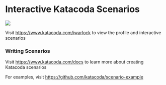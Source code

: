 # Interactive Katacoda Scenarios

[![](http://shields.katacoda.com/katacoda/iwarlock/count.svg)](https://www.katacoda.com/iwarlock "Get your profile on Katacoda.com")

Visit https://www.katacoda.com/iwarlock to view the profile and interactive scenarios

### Writing Scenarios
Visit https://www.katacoda.com/docs to learn more about creating Katacoda scenarios

For examples, visit https://github.com/katacoda/scenario-example
